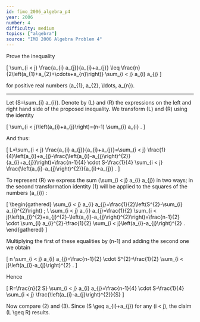 ```yaml
---
id: fimo_2006_algebra_p4
year: 2006
number: 4
difficulty: medium
topics: ["algebra"]
source: "IMO 2006 Algebra Problem 4"
---
```


Prove the inequality

\[
\sum_{i < j} \frac{a_{i} a_{j}}{a_{i}+a_{j}} \leq \frac{n}{2\left(a_{1}+a_{2}+\cdots+a_{n}\right)} \sum_{i < j} a_{i} a_{j}
\]

for positive real numbers \(a_{1}, a_{2}, \ldots, a_{n}\).

---
Let \(S=\sum_{i} a_{i}\). Denote by \(L\) and \(R\) the expressions on the left and right hand side of the proposed inequality. We transform \(L\) and \(R\) using the identity

\[
\sum_{i < j}\left(a_{i}+a_{j}\right)=(n-1) \sum_{i} a_{i} .
\]

And thus:

\[
L=\sum_{i < j} \frac{a_{i} a_{j}}{a_{i}+a_{j}}=\sum_{i < j} \frac{1}{4}\left(a_{i}+a_{j}-\frac{\left(a_{i}-a_{j}\right)^{2}}{a_{i}+a_{j}}\right)=\frac{n-1}{4} \cdot S-\frac{1}{4} \sum_{i < j} \frac{\left(a_{i}-a_{j}\right)^{2}}{a_{i}+a_{j}} .
\]

To represent \(R\) we express the sum \(\sum_{i < j} a_{i} a_{j}\) in two ways; in the second transformation identity (1) will be applied to the squares of the numbers \(a_{i}\) :

\[
\begin{gathered}
\sum_{i < j} a_{i} a_{j}=\frac{1}{2}\left(S^{2}-\sum_{i} a_{i}^{2}\right) ; \\
\sum_{i < j} a_{i} a_{j}=\frac{1}{2} \sum_{i < j}\left(a_{i}^{2}+a_{j}^{2}-\left(a_{i}-a_{j}\right)^{2}\right)=\frac{n-1}{2} \cdot \sum_{i} a_{i}^{2}-\frac{1}{2} \sum_{i < j}\left(a_{i}-a_{j}\right)^{2} .
\end{gathered}
\]

Multiplying the first of these equalities by \(n-1\) and adding the second one we obtain

\[
n \sum_{i < j} a_{i} a_{j}=\frac{n-1}{2} \cdot S^{2}-\frac{1}{2} \sum_{i < j}\left(a_{i}-a_{j}\right)^{2} .
\]

Hence

\[
R=\frac{n}{2 S} \sum_{i < j} a_{i} a_{j}=\frac{n-1}{4} \cdot S-\frac{1}{4} \sum_{i < j} \frac{\left(a_{i}-a_{j}\right)^{2}}{S}
\]

Now compare (2) and (3). Since \(S \geq a_{i}+a_{j}\) for any \(i < j\), the claim \(L \geq R\) results.
